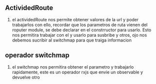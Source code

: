 ## ActividedRoute

1. el actividedRoute nos permite obtener valores de la url y poder trabajarlos con ello, recordar que los parametros de ruta vienen del roputer module, se debe declarar en el constrructor para usarlo. Esto nos permitira trabajar con el y usarlo para susbribe y otros, ojo nos debemos sucribir al switchmap para que traiga informacion


## operador switchmap 

1. el switchmap nos permitira obtener el parametro y trabajarlo rapidamente, este es un operador rxjs que envie un observable y devuelve otro 